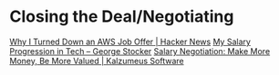 # Closing the Deal/Negotiating

[Why I Turned Down an AWS Job Offer | Hacker News](https://news.ycombinator.com/item?id=20614806)
[My Salary Progression in Tech – George Stocker](https://georgestocker.com/2019/03/14/my-salary-progression-in-tech/)
[Salary Negotiation: Make More Money, Be More Valued | Kalzumeus Software](https://www.kalzumeus.com/2012/01/23/salary-negotiation/)

